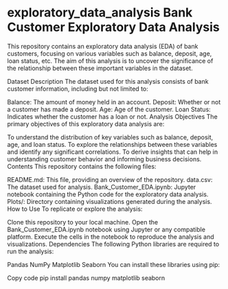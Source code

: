 # exploratory_data_analysis Bank Customer Exploratory Data Analysis
This repository contains an exploratory data analysis (EDA) of bank customers, focusing on various variables such as balance, deposit, age, loan status, etc. The aim of this analysis is to uncover the significance of the relationship between these important variables in the dataset.

Dataset Description
The dataset used for this analysis consists of bank customer information, including but not limited to:

Balance: The amount of money held in an account.
Deposit: Whether or not a customer has made a deposit.
Age: Age of the customer.
Loan Status: Indicates whether the customer has a loan or not.
Analysis Objectives
The primary objectives of this exploratory data analysis are:

To understand the distribution of key variables such as balance, deposit, age, and loan status.
To explore the relationships between these variables and identify any significant correlations.
To derive insights that can help in understanding customer behavior and informing business decisions.
Contents
This repository contains the following files:

README.md: This file, providing an overview of the repository.
data.csv: The dataset used for analysis.
Bank_Customer_EDA.ipynb: Jupyter notebook containing the Python code for the exploratory data analysis.
Plots/: Directory containing visualizations generated during the analysis.
How to Use
To replicate or explore the analysis:

Clone this repository to your local machine.
Open the Bank_Customer_EDA.ipynb notebook using Jupyter or any compatible platform.
Execute the cells in the notebook to reproduce the analysis and visualizations.
Dependencies
The following Python libraries are required to run the analysis:

Pandas
NumPy
Matplotlib
Seaborn
You can install these libraries using pip:

Copy code
pip install pandas numpy matplotlib seaborn
